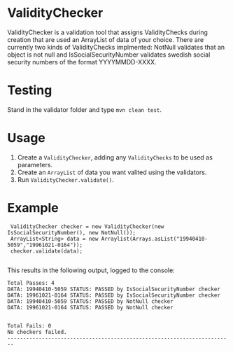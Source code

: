 # ValidityChecker

ValidityChecker is a validation tool that assigns ValidityChecks during creation that are used an ArrayList of data of your choice.  There are currently two kinds of ValidityChecks implmented: NotNull validates that an object is not null and IsSocialSecurityNumber validates swedish social security numbers of the format YYYYMMDD-XXXX.


# Testing
Stand in the validator folder and type `mvn clean test`.

# Usage
1. Create a `ValidityChecker`, adding any `ValidityChecks` to be used as parameters.
2. Create an `ArrayList` of data you want valited using the validators.
3. Run `ValidityChecker.validate()`. 

# Example
```
 ValidityChecker checker = new ValidityChecker(new IsSocialSecurityNumber(), new NotNull());
 ArrayList<String> data = new Arraylist(Arrays.asList("19940410-5059","19961021-0164"));
 checker.validate(data);
 
```
This results in the following output, logged to the console:
```
Total Passes: 4
DATA: 19940410-5059 STATUS: PASSED by IsSocialSecurityNumber checker
DATA: 19961021-0164 STATUS: PASSED by IsSocialSecurityNumber checker
DATA: 19940410-5059 STATUS: PASSED by NotNull checker
DATA: 19961021-0164 STATUS: PASSED by NotNull checker


Total Fails: 0
No checkers failed.
------------------------------------------------------------------------
```
 
